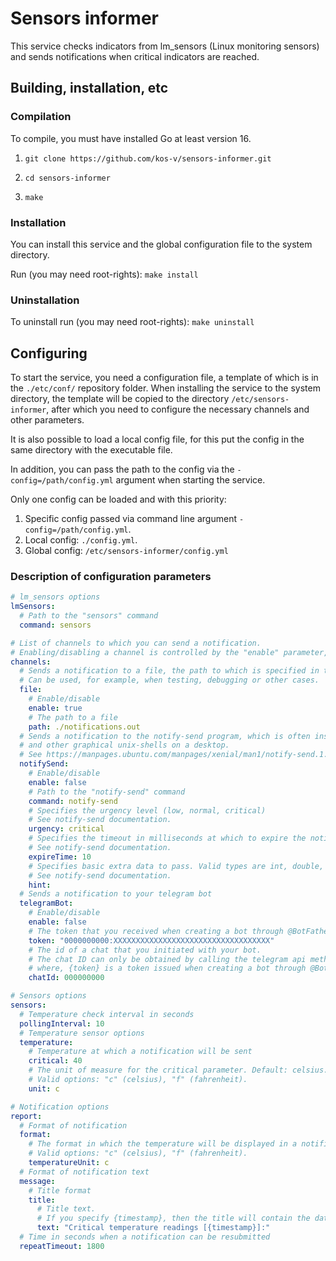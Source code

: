 # Sensors informer

This service checks indicators from lm_sensors (Linux monitoring sensors) and
sends notifications when critical indicators are reached.

## Building, installation, etc

### Compilation

To compile, you must have installed Go at least version 16.

1. `git clone https://github.com/kos-v/sensors-informer.git`

2. `cd sensors-informer`

3. `make`

### Installation

You can install this service and the global configuration file to the system directory.

Run (you may need root-rights): `make install`

### Uninstallation

To uninstall run (you may need root-rights): `make uninstall`

## Configuring

To start the service, you need a configuration file, a template of which is in the `./etc/conf/` repository folder. When installing the service to the system directory, the template will be copied to the directory `/etc/sensors-informer`, after which you need to configure the necessary channels and other parameters.  

It is also possible to load a local config file, for this put the config in the same directory with the executable file.  

In addition, you can pass the path to the config via the `-config=/path/config.yml` argument when starting the service.

Only one config can be loaded and with this priority:

1. Specific config passed via command line argument  `-config=/path/config.yml`.  
2. Local config: `./config.yml`.  
3. Global config: `/etc/sensors-informer/config.yml`

### Description of configuration parameters

```yaml
# lm_sensors options
lmSensors:
  # Path to the "sensors" command
  command: sensors

# List of channels to which you can send a notification.
# Enabling/disabling a channel is controlled by the "enable" parameter, which by default is false.
channels:
  # Sends a notification to a file, the path to which is specified in the "path" parameter
  # Can be used, for example, when testing, debugging or other cases.
  file:
    # Enable/disable
    enable: true
    # The path to a file
    path: ./notifications.out
  # Sends a notification to the notify-send program, which is often installed in gnome
  # and other graphical unix-shells on a desktop.
  # See https://manpages.ubuntu.com/manpages/xenial/man1/notify-send.1.html
  notifySend:
    # Enable/disable
    enable: false
    # Path to the "notify-send" command
    command: notify-send
    # Specifies the urgency level (low, normal, critical)
    # See notify-send documentation.
    urgency: critical
    # Specifies the timeout in milliseconds at which to expire the notification.
    # See notify-send documentation.
    expireTime: 10
    # Specifies basic extra data to pass. Valid types are int, double, string and byte.
    # See notify-send documentation.
    hint:
  # Sends a notification to your telegram bot
  telegramBot:
    # Enable/disable
    enable: false
    # The token that you received when creating a bot through @BotFather
    token: "0000000000:XXXXXXXXXXXXXXXXXXXXXXXXXXXXXXXXXXX"
    # The id of a chat that you initiated with your bot.
    # The chat ID can only be obtained by calling the telegram api method: https://api.telegram.org/bot{token}/getUpdates
    # where, {token} is a token issued when creating a bot through @BotFather.
    chatId: 000000000

# Sensors options
sensors:
  # Temperature check interval in seconds
  pollingInterval: 10
  # Temperature sensor options
  temperature:
    # Temperature at which a notification will be sent
    critical: 40
    # The unit of measure for the critical parameter. Default: celsius.
    # Valid options: "c" (celsius), "f" (fahrenheit).
    unit: c

# Notification options
report:
  # Format of notification
  format:
    # The format in which the temperature will be displayed in a notification.
    # Valid options: "c" (celsius), "f" (fahrenheit).
    temperatureUnit: с
  # Format of notification text
  message:
    # Title format
    title:
      # Title text.
      # If you specify {timestamp}, then the title will contain the date when the notification was generated.
      text: "Critical temperature readings [{timestamp}]:"
  # Time in seconds when a notification can be resubmitted
  repeatTimeout: 1800
```
